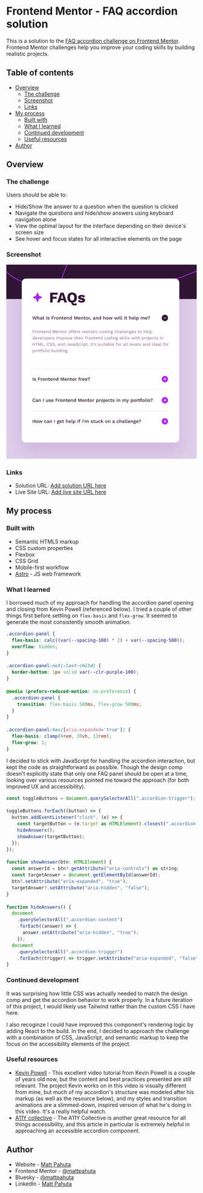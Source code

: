 # Frontend Mentor - FAQ accordion solution

This is a solution to the [FAQ accordion challenge on Frontend Mentor](https://www.frontendmentor.io/challenges/faq-accordion-wyfFdeBwBz). Frontend Mentor challenges help you improve your coding skills by building realistic projects.

## Table of contents

- [Overview](#overview)
  - [The challenge](#the-challenge)
  - [Screenshot](#screenshot)
  - [Links](#links)
- [My process](#my-process)
  - [Built with](#built-with)
  - [What I learned](#what-i-learned)
  - [Continued development](#continued-development)
  - [Useful resources](#useful-resources)
- [Author](#author)


## Overview

### The challenge

Users should be able to:

- Hide/Show the answer to a question when the question is clicked
- Navigate the questions and hide/show answers using keyboard navigation alone
- View the optimal layout for the interface depending on their device's screen size
- See hover and focus states for all interactive elements on the page

### Screenshot

![](./project-ss.png)

### Links

- Solution URL: [Add solution URL here](https://your-solution-url.com)
- Live Site URL: [Add live site URL here](https://your-live-site-url.com)

## My process

### Built with

- Semantic HTML5 markup
- CSS custom properties
- Flexbox
- CSS Grid
- Mobile-first workflow
- [Astro](https://astro.build/) - JS web framework

### What I learned

I borrowed much of my approach for handling the accordion panel opening and closing from Kevin Powell (referenced below). I tried a couple of other things first before settling on `flex-basis` and `flex-grow`. It seemed to generate the most consistently smooth animation.

```css
.accordion-panel {
  flex-basis: calc((var(--spacing-100) * 2) + var(--spacing-500));
  overflow: hidden;
}

.accordion-panel:not(:last-child) {
  border-bottom: 1px solid var(--clr-purple-100);
}

@media (prefers-reduced-motion: no-preference) {
  .accordion-panel {
    transition: flex-basis 500ms, flex-grow 500ms;
  }
}

.accordion-panel:has([aria-expanded='true']) {
  flex-basis: clamp(6rem, 30vh, 13rem);
  flex-grow: 1;
}
```

I decided to stick with JavaScript for handling the accordion interaction, but kept the code as straightforward as possible. Though the design comp doesn't explicitly state that only one FAQ panel should be open at a time, looking over various resources pointed me toward the approach (for both improved UX and accessibility). 

```js
const toggleButtons = document.querySelectorAll(".accordion-trigger");

toggleButtons.forEach((button) => {
  button.addEventListener("click", (e) => {
    const targetButton = (e.target as HTMLElement).closest(".accordion-trigger") as HTMLElement;
    hideAnswers();
    showAnswer(targetButton);
  });
});

function showAnswer(btn: HTMLElement) {
  const answerId = btn?.getAttribute("aria-controls") as string;
  const targetAnswer = document.getElementById(answerId);
  btn?.setAttribute("aria-expanded", "true");
  targetAnswer?.setAttribute("aria-hidden", "false");
}

function hideAnswers() {
  document
    .querySelectorAll(".accordion-content")
    .forEach((answer) => {
      answer.setAttribute("aria-hidden", "true");
    });
  document
    .querySelectorAll(".accordion-trigger")
    .forEach((trigger) => trigger.setAttribute("aria-expanded", "false"));
}
```

### Continued development

It was surprising how little CSS was actually needed to match the design comp and get the accordion behavior to work properly. In a future iteration of this project, I would likely use Tailwind rather than the custom CSS I have here.

I also recoginze I could have improved this component's rendering logic by adding React to the build. In the end, I decided to approach the challenge with a combination of CSS, JavaScript, and semantic markup to keep the focus on the accessibility elements of the project.

### Useful resources

- [Kevin Powell](https://www.youtube.com/watch?v=WJERnXiFFug) - This excellent video tutorial from Kevin Powell is a couple of years old now, but the content and best practices presented are still relevant. The project Kevin works on in this video is visually different from mine, but much of my accordion's structure was modeled after his markup (as well as the resource below), and my styles and transition animations are a slimmed-down, inspired version of what he's doing in this video. It's a really helpful watch.
- [A11Y collective](https://www.a11y-collective.com/blog/accessible-accordion/#h-using-semantic-html-in-accordion-components) - The A11Y Collective is another great resource for all things accessibility, and this article in particular is extremely helpful in approaching an accessible accordion component. 

## Author

- Website - [Matt Pahuta](https://www.mattpahuta.com)
- Frontend Mentor - [@mattpahuta](https://www.frontendmentor.io/profile/MattPahuta)
- Bluesky - [@mattpahuta](https://bsky.app/profile/mattpahuta.bsky.social)
- LinkedIn - [Matt Pahuta](www.linkedin.com/in/mattpahuta)